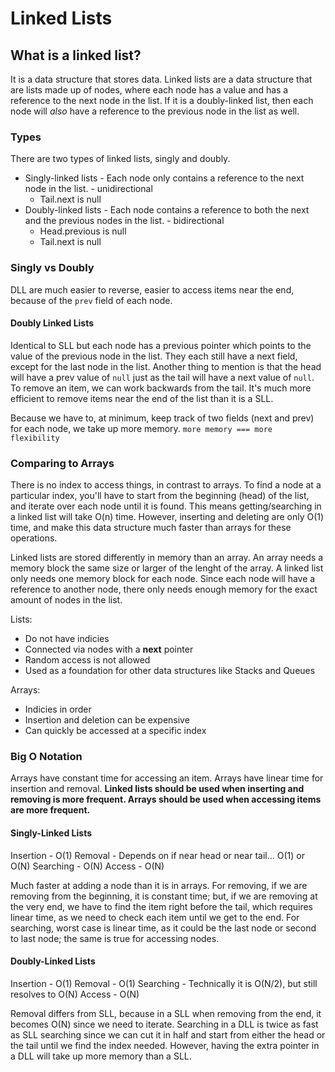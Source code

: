# Linked Lists

## What is a linked list?

It is a data structure that stores data. Linked lists are a data structure that are lists made up of nodes, where each node has a value and has a reference to the next node in the list.  If it is a doubly-linked list, then each node will _also_ have a reference to the previous node in the list as well.

### Types

There are two types of linked lists, singly and doubly.

- Singly-linked lists - Each node only contains a reference to the next node in the list. - unidirectional
  - Tail.next is null
- Doubly-linked lists - Each node contains a reference to both the next and the previous nodes in the list. - bidirectional
  - Head.previous is null
  - Tail.next is null

### Singly vs Doubly

DLL are much easier to reverse, easier to access items near the end, because of the `prev` field of each node.

#### Doubly Linked Lists

Identical to SLL but each node has a previous pointer which points to the value of the previous node in the list.  They each still have a next field, except for the last node in the list.  Another thing to mention is that the head will have a prev value of `null` just as the tail will have a next value of `null`. To remove an item, we can work backwards from the tail.  It's much more efficient to remove items near the end of the list than it is a SLL.

Because we have to, at minimum, keep track of two fields (next and prev) for each node, we take up more memory.  `more memory === more flexibility`

### Comparing to Arrays

There is no index to access things, in contrast to arrays.  To find a node at a particular index, you'll have to start from the beginning (head) of the list, and iterate over each node until it is found.  This means getting/searching in a linked list will take O(n) time.  However, inserting and deleting are only O(1) time, and make this data structure much faster than arrays for these operations.

Linked lists are stored differently in memory than an array.  An array needs a memory block the same size or larger of the lenght of the array.  A linked list only needs one memory block for each node.  Since each node will have a reference to another node, there only needs enough memory for the exact amount of nodes in the list.

Lists:

- Do not have indicies
- Connected via nodes with a __next__ pointer
- Random access is not allowed
- Used as a foundation for other data structures like Stacks and Queues

Arrays:

- Indicies in order
- Insertion and deletion can be expensive
- Can quickly be accessed at a specific index

### Big O Notation

Arrays have constant time for accessing an item.  Arrays have linear time for insertion and removal.  __Linked lists should be used when inserting and removing is more frequent.  Arrays should be used when accessing items are more frequent.__

#### Singly-Linked Lists

Insertion - O(1)
Removal - Depends on if near head or near tail... O(1) or O(N)
Searching - O(N)
Access - O(N)

Much faster at adding a node than it is in arrays. For removing, if we are removing from the beginning, it is constant time; but, if we are removing at the very end, we have to find the item right before the tail, which requires linear time, as we need to check each item until we get to the end.  For searching, worst case is linear time, as it could be the last node or second to last node; the same is true for accessing nodes.

#### Doubly-Linked Lists

Insertion - O(1)
Removal - O(1)
Searching - Technically it is O(N/2), but still resolves to O(N)
Access - O(N)

Removal differs from SLL, because in a SLL when removing from the end, it becomes O(N) since we need to iterate.  Searching in a DLL is twice as fast as SLL searching since we can cut it in half and start from either the head or the tail until we find the index needed.  However, having the extra pointer in a DLL will take up more memory than a SLL.
